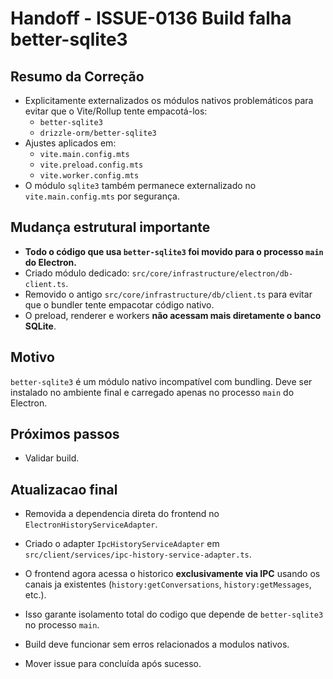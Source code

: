 # Handoff - ISSUE-0136 Build falha better-sqlite3

## Resumo da Correção

- Explicitamente externalizados os módulos nativos problemáticos para evitar que o Vite/Rollup tente empacotá-los:
  - `better-sqlite3`
  - `drizzle-orm/better-sqlite3`
- Ajustes aplicados em:
  - `vite.main.config.mts`
  - `vite.preload.config.mts`
  - `vite.worker.config.mts`
- O módulo `sqlite3` também permanece externalizado no `vite.main.config.mts` por segurança.

## Mudança estrutural importante

- **Todo o código que usa `better-sqlite3` foi movido para o processo `main` do Electron.**
- Criado módulo dedicado: `src/core/infrastructure/electron/db-client.ts`.
- Removido o antigo `src/core/infrastructure/db/client.ts` para evitar que o bundler tente empacotar código nativo.
- O preload, renderer e workers **não acessam mais diretamente o banco SQLite**.

## Motivo

`better-sqlite3` é um módulo nativo incompatível com bundling. Deve ser instalado no ambiente final e carregado apenas no processo `main` do Electron.

## Próximos passos

- Validar build.

## Atualizacao final

- Removida a dependencia direta do frontend no `ElectronHistoryServiceAdapter`.
- Criado o adapter `IpcHistoryServiceAdapter` em `src/client/services/ipc-history-service-adapter.ts`.
- O frontend agora acessa o historico **exclusivamente via IPC** usando os canais ja existentes (`history:getConversations`, `history:getMessages`, etc.).
- Isso garante isolamento total do codigo que depende de `better-sqlite3` no processo `main`.
- Build deve funcionar sem erros relacionados a modulos nativos.

- Mover issue para concluída após sucesso.